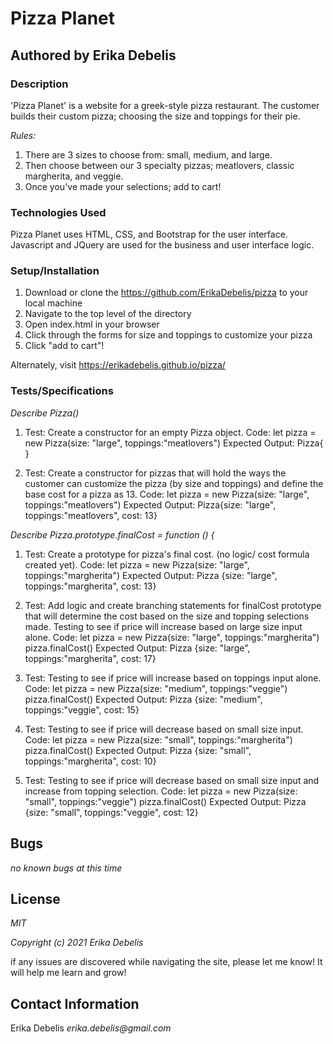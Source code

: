 # __Pizza Planet__
## Authored by Erika Debelis

### __Description__
'Pizza Planet' is a website for a greek-style pizza restaurant. The customer builds their custom pizza; choosing the size and toppings for their pie.

_Rules:_
1. There are 3 sizes to choose from: small, medium, and large.
2. Then choose between our 3 specialty pizzas; meatlovers, classic margherita, and veggie.
3. Once you've made your selections; add to cart!

### __Technologies Used__
Pizza Planet uses HTML, CSS, and Bootstrap for the user interface. Javascript and JQuery are used for the business and user interface logic. 

### __Setup/Installation__
1. Download or clone the https://github.com/ErikaDebelis/pizza to your local machine
2. Navigate to the top level of the directory
3. Open index.html in your browser
4. Click through the forms for size and toppings to customize your pizza
5. Click "add to cart"!

Alternately, visit https://erikadebelis.github.io/pizza/

### __Tests/Specifications__

_Describe Pizza()_

1. Test: Create a constructor for an empty Pizza object.
Code: 
        let pizza = new Pizza(size: "large", toppings:"meatlovers")
Expected Output: 
        Pizza{ } 

2. Test: Create a constructor for pizzas that will hold the ways the customer can customize the pizza (by size and toppings) and define the base cost for a pizza as 13.
Code: 
        let pizza = new Pizza(size: "large", toppings:"meatlovers")
Expected Output: 
        Pizza{size: "large", toppings:"meatlovers", cost: 13} 

_Describe Pizza.prototype.finalCost = function () {_

1. Test: Create a prototype for pizza's final cost. (no logic/ cost formula created yet).
Code: 
        let pizza = new Pizza(size: "large", toppings:"margherita")
Expected Output: 
        Pizza {size: "large", toppings:"margherita", cost: 13}

2. Test: Add logic and create branching statements for finalCost prototype that will determine the cost based on the size and topping selections made. Testing to see if price will increase based on large size input alone.
Code: 
        let pizza = new Pizza(size: "large", toppings:"margherita")
          pizza.finalCost()
Expected Output: 
        Pizza {size: "large", toppings:"margherita", cost: 17}

3. Test: Testing to see if price will increase based on toppings input alone.
Code:
        let pizza = new Pizza(size: "medium", toppings:"veggie")
          pizza.finalCost()
Expected Output: 
        Pizza {size: "medium", toppings:"veggie", cost: 15}

4. Test: Testing to see if price will decrease based on small size input.
Code: 
        let pizza = new Pizza(size: "small", toppings:"margherita")
          pizza.finalCost()
Expected Output: 
        Pizza {size: "small", toppings:"margherita", cost: 10}

5. Test: Testing to see if price will decrease based on small size input and increase from topping selection.
Code: 
        let pizza = new Pizza(size: "small", toppings:"veggie")
          pizza.finalCost()
Expected Output: 
        Pizza {size: "small", toppings:"veggie", cost: 12}

## Bugs

_no known bugs at this time_

## License

_MIT_

_Copyright (c) 2021 Erika Debelis_

if any issues are discovered while navigating the site, please let me know! It will help me learn and grow!

## Contact Information

Erika Debelis _erika.debelis@gmail.com_